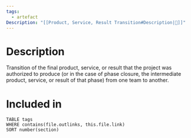 ```yaml
---
tags:
  - artefact
Description: "[[Product, Service, Result Transition#Description|📝]]"
---
```

# Description
Transition of the final product, service, or result that the project was authorized to produce (or in the case of phase closure, the intermediate product, service, or result of that phase) from one team to another.
# Included in
```dataview
TABLE tags
WHERE contains(file.outlinks, this.file.link)
SORT number(section)
```
